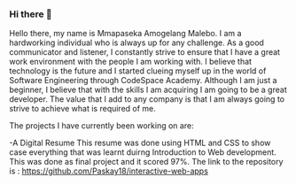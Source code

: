 ### Hi there 👋

Hello there, my name is Mmapaseka Amogelang Malebo. I am a hardworking individual who is always up for any challenge. As a good communicator and listener, I constantly strive to ensure that I have a great work environment with the people I am working with. I believe that technology is the future and I started clueing myself up in the world of Software Engineering through CodeSpace Academy. Although I am just a beginner, I believe that with the skills I am acquiring I am going to be a great developer. The value that I add to any company is that I am always going to strive to achieve what is required of me.


The projects I have currently been working on are:

-A Digital Resume
This resume was done using HTML and CSS to show case everything that was learnt duirng Introduction to Web development. This was done as final project and it scored 97%.  The link to the repository is : https://github.com/Paskay18/interactive-web-apps



